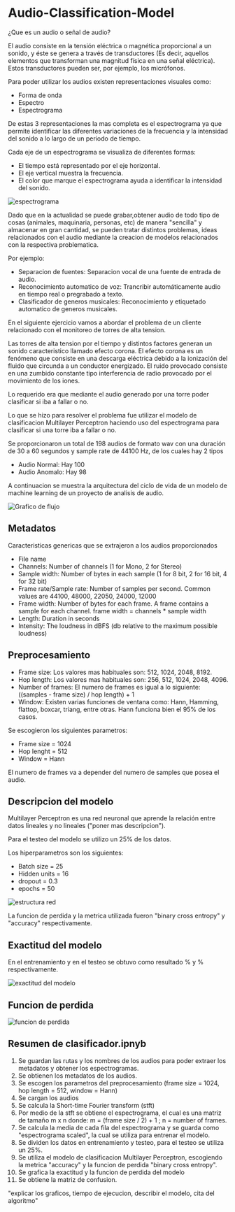 # Audio-Classification-Model

¿Que es un audio o señal de audio?

El audio consiste en la tensión eléctrica o magnética proporcional a un sonido, y éste se genera a través de transductores (Es decir, aquellos elementos que transforman una magnitud física en una señal eléctrica). Estos transductores pueden ser, por ejemplo, los micrófonos.

Para poder utilizar los audios existen representaciones visuales como:

- Forma de onda
- Espectro
- Espectrograma

De estas 3 representaciones la mas completa es el espectrograma ya que permite identificar las diferentes variaciones de la frecuencia y la intensidad del sonido a lo largo de un periodo de tiempo.

Cada eje de un espectrograma se visualiza de diferentes formas:

- El tiempo está representado por el eje horizontal.
- El eje vertical muestra la frecuencia.
- El color que marque el espectrograma ayuda a identificar la intensidad del sonido.

![espectrograma](https://user-images.githubusercontent.com/118764182/209146433-45407e7e-6b75-4e31-9a70-48414049e274.jpg)


Dado que en la actualidad se puede grabar,obtener audio de todo tipo de cosas (animales, maquinaria, personas, etc) de manera "sencilla" y almacenar en gran cantidad, se pueden tratar distintos problemas, ideas relacionados con el audio mediante la creacion de modelos relacionados con la respectiva problematica.

Por ejemplo:

- Separacion de fuentes: Separacion vocal de una fuente de entrada de audio.
- Reconocimiento automatico de voz: Trancribir automáticamente audio en tiempo real o pregrabado a texto.
- Clasificador de generos musicales: Reconocimiento y etiquetado automatico de generos musicales.

En el siguiente ejercicio vamos a abordar el problema de un cliente relacionado con el monitoreo de torres de alta tension.

Las torres de alta tension por el tiempo y distintos factores generan un sonido caracteristico llamado efecto corona. El efecto corona es un fenómeno que consiste en una descarga eléctrica debido a la ionización del fluido que circunda a un conductor energizado. El ruido provocado consiste en una zumbido constante tipo interferencia de radio provocado por el movimiento de los iones.

Lo requerido era que mediante el audio generado por una torre poder clasificar si iba a fallar o no.

Lo que se hizo para resolver el problema fue utilizar el modelo de clasificacion Multilayer Perceptron haciendo uso del espectrograma para clasificar si una torre iba a fallar o no.

Se proporcionaron un total de 198 audios de formato wav con una duración de 30 a 60 segundos y sample rate de 44100 Hz, de los cuales hay 2 tipos

- Audio Normal: Hay 100
- Audio Anomalo: Hay 98

A continuacion se muestra la arquitectura del ciclo de vida de un modelo de machine learning de un proyecto de analisis de audio.

![Grafico de flujo](https://user-images.githubusercontent.com/118764182/209965842-d5ff8cd9-f430-49a2-8bbb-762a96e865cf.png)


## Metadatos

Caracteristicas genericas que se extrajeron a los audios proporcionados

- File name
- Channels: Number of channels (1 for Mono, 2 for Stereo)
- Sample width: Number of bytes in each sample (1 for 8 bit, 2 for 16 bit, 4 for 32 bit)
- Frame rate/Sample rate: Number of samples per second. Common values are 44100, 48000, 22050, 24000, 12000
- Frame width: Number of bytes for each frame. A frame contains a sample for each channel. frame width = channels * sample width
- Length: Duration in seconds
- Intensity: The loudness in dBFS (db relative to the maximum possible loudness)

## Preprocesamiento

- Frame size: Los valores mas habituales son: 512, 1024, 2048, 8192.
- Hop length: Los valores mas habituales son: 256, 512, 1024, 2048, 4096.
- Number of frames: El numero de frames es igual a lo siguiente: ((samples - frame size) / hop length) + 1
- Window: Existen varias funciones de ventana como: Hann, Hamming, flattop, boxcar, triang, entre otras. Hann funciona bien el 95% de los casos.

Se escogieron los siguientes parametros:

- Frame size = 1024
- Hop lenght = 512
- Window = Hann

El numero de frames va a depender del numero de samples que posea el audio.

## Descripcion del modelo

Multilayer Perceptron es una red neuronal que aprende la relación entre datos lineales y no lineales ("poner mas descripcion").

Para el testeo del modelo se utilizo un 25% de los datos.

Los hiperparametros son los siguientes:

- Batch size = 25
- Hidden units = 16
- dropout = 0.3
- epochs = 50


![estructura red](https://user-images.githubusercontent.com/118764182/210003939-2d29d057-832c-4ea1-b53b-c91ac2468238.png)

La funcion de perdida y la metrica utilizada fueron "binary cross entropy" y "accuracy" respectivamente.

## Exactitud del modelo

En el entrenamiento y en el testeo se obtuvo como resultado % y % respectivamente.

![exactitud del modelo](https://user-images.githubusercontent.com/118764182/209143928-696160f8-9b2b-4ac3-8ab3-b94d17ed530e.jpg)


## Funcion de perdida

![funcion de perdida](https://user-images.githubusercontent.com/118764182/209144055-e0eae499-5108-4e42-aefa-fb1ef0a04bdf.jpg)


## Resumen de clasificador.ipnyb

1) Se guardan las rutas y los nombres de los audios para poder extraer los metadatos y obtener los espectrogramas.
2) Se obtienen los metadatos de los audios.
3) Se escogen los parametros del preprocesamiento (frame size = 1024, hop length = 512, window = Hann)
4) Se cargan los audios
5) Se calcula la Short-time Fourier transform (stft)
6) Por medio de la stft se obtiene el espectrograma, el cual es una matriz de tamaño m x n donde: 
m = (frame size / 2) + 1 ; n = number of frames.
7) Se calcula la media de cada fila del espectrograma y se guarda como "espectrograma scaled", la cual se utiliza para entrenar el modelo.
8) Se dividen los datos en entrenamiento y testeo, para el testeo se utiliza un 25%. 
9) Se utiliza el modelo de clasificacion Multilayer Perceptron, escogiendo la metrica "accuracy" y la funcion de perdida "binary cross entropy".
10) Se grafica la exactitud y la funcion de perdida del modelo
11) Se obtiene la matriz de confusion.

"explicar los graficos, tiempo de ejecucion, describir el modelo, cita del algoritmo"

